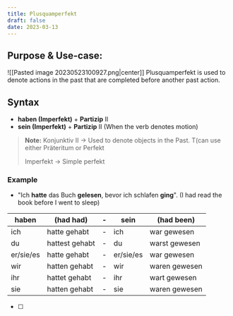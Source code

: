 ```yaml
---
title: Plusquamperfekt
draft: false
date: 2023-03-13
---
```


## Purpose & Use-case:
![[Pasted image 20230523100927.png|center]]
Plusquamperfekt is used to denote actions in the past that are completed before another past action. 

## Syntax
- **haben (Imperfekt)** + **Partizip** II
- **sein (Imperfekt)** + **Partizip** II (When the verb denotes motion)
> **Note:** 
> Konjunktiv II -> Used to denote objects in the Past. T(can use either Präteritum or Perfekt
> 
> Imperfekt -> Simple perfekt

### Example
- "Ich **hatte** das Buch **gelesen**, bevor ich schlafen **ging**".
	(I had read the book before I went to sleep)

| haben    | (had had)     |    -    | sein    | (had been)    |
|---------|----------|-------|---------|--------------|
| ich     | hatte gehabt |   -    | ich     | war gewesen   |
| du      | hattest gehabt |  -   | du      | warst gewesen |
| er/sie/es | hatte gehabt |  -  | er/sie/es | war gewesen |
| wir     | hatten gehabt |   -   | wir     | waren gewesen |
| ihr     | hattet gehabt |  -   | ihr     | wart gewesen  |
| sie     | hatten gehabt |  -   | sie     | waren gewesen |


- [ ] 



